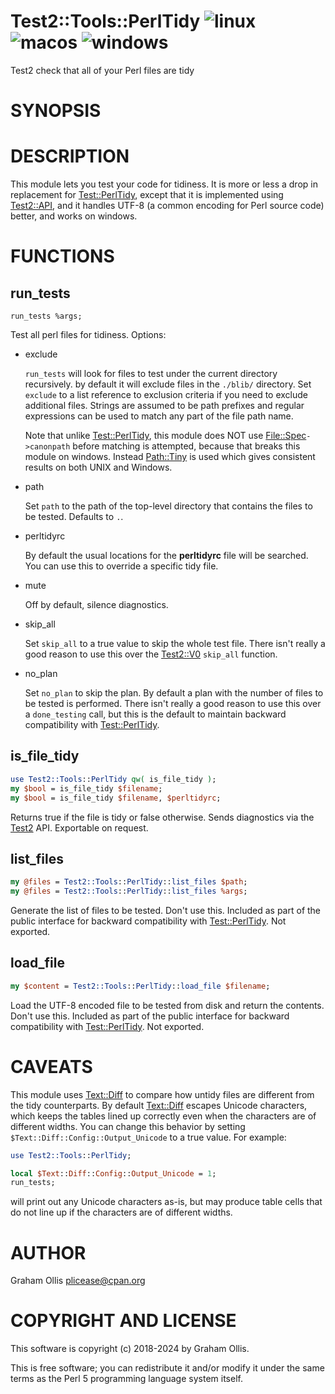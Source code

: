 # Test2::Tools::PerlTidy ![linux](https://github.com/uperl/Test2-Tools-PerlTidy/workflows/linux/badge.svg) ![macos](https://github.com/uperl/Test2-Tools-PerlTidy/workflows/macos/badge.svg) ![windows](https://github.com/uperl/Test2-Tools-PerlTidy/workflows/windows/badge.svg)

Test2 check that all of your Perl files are tidy

# SYNOPSIS

# DESCRIPTION

This module lets you test your code for tidiness.  It is more or less a drop in replacement
for [Test::PerlTidy](https://metacpan.org/pod/Test::PerlTidy), except that it is implemented using [Test2::API](https://metacpan.org/pod/Test2::API), and it handles
UTF-8 (a common encoding for Perl source code) better, and works on windows.

# FUNCTIONS

## run\_tests

```
run_tests %args;
```

Test all perl files for tidiness.  Options:

- exclude

    `run_tests` will look for files to test under the current directory recursively.  by default
    it will exclude files in the `./blib/` directory.  Set `exclude` to a list reference to
    exclusion criteria if you need to exclude additional files.  Strings are assumed to be
    path prefixes and regular expressions can be used to match any part of the file path name.

    Note that unlike [Test::PerlTidy](https://metacpan.org/pod/Test::PerlTidy), this module does NOT use
    [File::Spec](https://metacpan.org/pod/File::Spec)`->canonpath` before matching is attempted, because that breaks
    this module on windows.  Instead [Path::Tiny](https://metacpan.org/pod/Path::Tiny) is used which gives consistent results on both
    UNIX and Windows.

- path

    Set `path` to the path of the top-level directory that contains the files to be
    tested.  Defaults to `.`.

- perltidyrc

    By default the usual locations for the **perltidyrc** file will be searched.  You can use
    this to override a specific tidy file.

- mute

    Off by default, silence diagnostics.

- skip\_all

    Set `skip_all` to a true value to skip the whole test file.  There isn't really a good
    reason to use this over the [Test2::V0](https://metacpan.org/pod/Test2::V0) `skip_all` function.

- no\_plan

    Set `no_plan` to skip the plan.  By default a plan with the number of files to be tested is
    performed.  There isn't really a good reason to use this over a `done_testing` call, but
    this is the default to maintain backward compatibility with [Test::PerlTidy](https://metacpan.org/pod/Test::PerlTidy).

## is\_file\_tidy

```perl
use Test2::Tools::PerlTidy qw( is_file_tidy );
my $bool = is_file_tidy $filename;
my $bool = is_file_tidy $filename, $perltidyrc;
```

Returns true if the file is tidy or false otherwise.  Sends diagnostics via the [Test2](https://metacpan.org/pod/Test2) API.
Exportable on request.

## list\_files

```perl
my @files = Test2::Tools::PerlTidy::list_files $path;
my @files = Test2::Tools::PerlTidy::list_files %args;
```

Generate the list of files to be tested.  Don't use this.  Included as part of the public
interface for backward compatibility with [Test::PerlTidy](https://metacpan.org/pod/Test::PerlTidy).  Not exported.

## load\_file

```perl
my $content = Test2::Tools::PerlTidy::load_file $filename;
```

Load the UTF-8 encoded file to be tested from disk and return the contents.  Don't use this.
Included as part of the public interface for backward compatibility with [Test::PerlTidy](https://metacpan.org/pod/Test::PerlTidy).
Not exported.

# CAVEATS

This module uses [Text::Diff](https://metacpan.org/pod/Text::Diff) to compare how untidy files are different from the tidy
counterparts.  By default [Text::Diff](https://metacpan.org/pod/Text::Diff) escapes Unicode characters, which keeps the tables
lined up correctly even when the characters are of different widths.  You can change
this behavior by setting `$Text::Diff::Config::Output_Unicode` to a true value.  For
example:

```perl
use Test2::Tools::PerlTidy;

local $Text::Diff::Config::Output_Unicode = 1;
run_tests;
```

will print out any Unicode characters as-is, but may produce table cells that do not
line up if the characters are of different widths.

# AUTHOR

Graham Ollis <plicease@cpan.org>

# COPYRIGHT AND LICENSE

This software is copyright (c) 2018-2024 by Graham Ollis.

This is free software; you can redistribute it and/or modify it under
the same terms as the Perl 5 programming language system itself.
